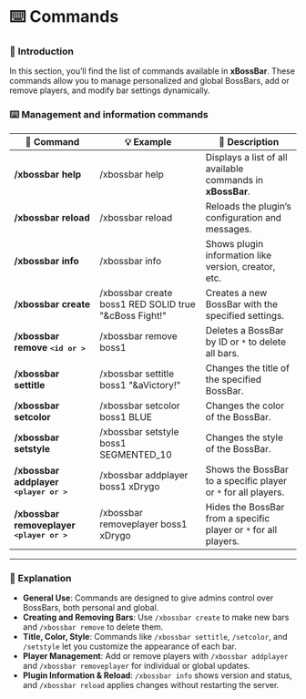 # ⌨️ Commands

### 📄 **Introduction**

In this section, you’ll find the list of commands available in **xBossBar**. These commands allow you to manage personalized and global BossBars, add or remove players, and modify bar settings dynamically.

### **⌨️ Management and information commands**

| 💬 Command                                                   | 💡 Example                                             | 📄 Description                                                   |
| ------------------------------------------------------------ | ------------------------------------------------------ | ---------------------------------------------------------------- |
| **/xbossbar help**                                           | /xbossbar help                                         | Displays a list of all available commands in **xBossBar**.       |
| **/xbossbar reload**                                         | /xbossbar reload                                       | Reloads the plugin’s configuration and messages.                 |
| **/xbossbar info**                                           | /xbossbar info                                         | Shows plugin information like version, creator, etc.             |
| **/xbossbar create**                                         | /xbossbar create boss1 RED SOLID true "\&cBoss Fight!" | Creates a new BossBar with the specified settings.               |
| **/xbossbar remove&#x20;**<kbd>**\<id or >**</kbd>           | /xbossbar remove boss1                                 | Deletes a BossBar by ID or `*` to delete all bars.               |
| **/xbossbar settitle**                                       | /xbossbar settitle boss1 "\&aVictory!"                 | Changes the title of the specified BossBar.                      |
| **/xbossbar setcolor**                                       | /xbossbar setcolor boss1 BLUE                          | Changes the color of the BossBar.                                |
| **/xbossbar setstyle**                                       | /xbossbar setstyle boss1 SEGMENTED\_10                 | Changes the style of the BossBar.                                |
| **/xbossbar addplayer&#x20;**<kbd>**\<player or >**</kbd>    | /xbossbar addplayer boss1 xDrygo                       | Shows the BossBar to a specific player or `*` for all players.   |
| **/xbossbar removeplayer&#x20;**<kbd>**\<player or >**</kbd> | /xbossbar removeplayer boss1 xDrygo                    | Hides the BossBar from a specific player or `*` for all players. |

***

### 📜 Explanation

* **General Use**: Commands are designed to give admins control over BossBars, both personal and global.
* **Creating and Removing Bars**: Use `/xbossbar create` to make new bars and `/xbossbar remove` to delete them.
* **Title, Color, Style**: Commands like `/xbossbar settitle`, `/setcolor`, and `/setstyle` let you customize the appearance of each bar.
* **Player Management**: Add or remove players with `/xbossbar addplayer` and `/xbossbar removeplayer` for individual or global updates.
* **Plugin Information & Reload**: `/xbossbar info` shows version and status, and `/xbossbar reload` applies changes without restarting the server.
